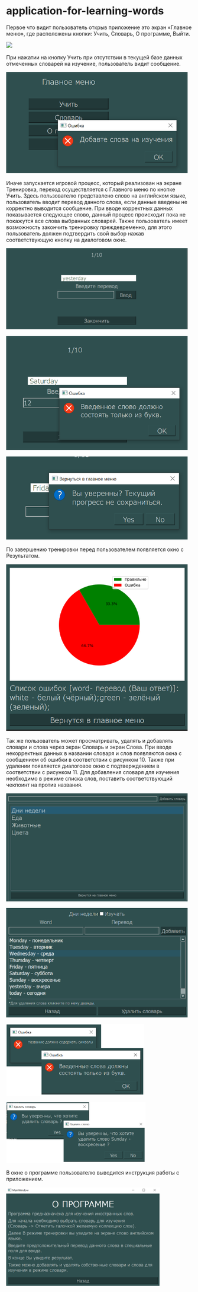 # application-for-learning-words
Первое что видит пользователь открыв приложение это экран «Главное меню», где расположены кнопки: Учить, Словарь, О программе, Выйти.

![](img/001.png)

При нажатии на кнопку Учить при отсутствии в текущей базе данных отмеченных словарей на изучение, пользователь видит сообщение. 

![](img/002.png)

Иначе запускается игровой процесс, который реализован на экране Тренировка, переход осуществляется с Главного меню по кнопке Учить. Здесь пользователю представлено слово на английском языке, пользователь вводит перевод данного слова, если данные введены не корректно выводится сообщение. При вводе корректных данных показывается следующее слово, данный процесс происходит пока не покажутся все слова выбранных словарей. Также пользователь имеет возможность закончить тренировку преждевременно, для этого пользователь должен подтвердить свой выбор нажав соответствующую кнопку на диалоговом окне.

![](img/003.png)

![](img/004.png)

![](img/005.png)

По завершению тренировки перед пользователем появляется окно с Результатом.

![](img/006.png)

Так же пользователь может просматривать, удалять и добавлять словари и слова через экран Словарь и экран Слова. При вводе некорректных данных в названии словаря и слов появляются окна с сообщением об ошибки в соответствии с рисунком 10. Также при удалении появляется диалоговое окно с подтверждением в соответствии с рисунком 11. Для добавления словаря для изучения необходимо в режиме списка слов, поставить соответствующий чекпоинт на против названия.

![](img/007.png)

![](img/008.png)



![](img/009.png)

![](img/010.png)

В окне о программе пользователю выводится инструкция работы с приложением.

![](img/011.png)
